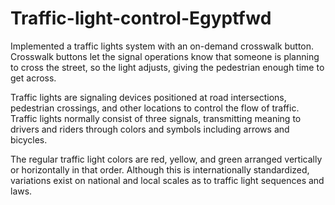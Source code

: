 # Traffic-light-control-Egyptfwd

Implemented a traffic lights system with an on-demand crosswalk button. Crosswalk buttons let the signal operations know that someone is planning to cross the street, so the light adjusts, giving the pedestrian enough time to get across.

Traffic lights are signaling devices positioned at road intersections, pedestrian crossings, and other locations to control the flow of traffic. Traffic lights normally consist of three signals, transmitting meaning to drivers and riders through colors and symbols including arrows and bicycles.

The regular traffic light colors are red, yellow, and green arranged vertically or horizontally in that order. Although this is internationally standardized, variations exist on national and local scales as to traffic light sequences and laws.
